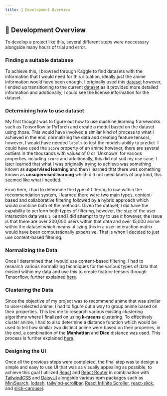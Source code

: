 ```yaml
---
title: 🔧 Development Overview
---
```


## 🔧 Development Overview

To develop a project like this, several different steps were neccessary alongside many hours of trial and error.

### Finding a suitable database

To achieve this, I browsed through Kaggle to find datasets with the information that I would need for this situation, ideally just the anime information would have been enough. I originally used this [dataset](https://www.kaggle.com/datasets/nikhil1e9/myanimelist-anime-and-manga/data) however, I ended up transitioning to the current [dataset](https://www.kaggle.com/datasets/dbdmobile/myanimelist-dataset) as it provided more detailed information and addtionally, I could see the license information for the dataset.

### Determining how to use dataset

My first thought was to figure out how to use machine learning frameworks such as Tensorflow or PyTorch and create a model based on the dataset using those. This would have involved a similar kind of process to what I achieved in the end, normalizing the data and creating feature tensors, however, I would have needed `labels` to test the models ability to predict. I could have used the `score` property of an anime however, there are several outliers in the thousands with values of 0 or 'Unknown' for various properties including `score` and additionally, this did not suit my use case. I later learned that what I was originally trying to achieve was something known as **supervised learning** and then I learned that there was something known as **unsupervised learning** which did not need labels of any kind, this seemed like what I needed.

From here, I had to determine the type of filtering to use within the recommendation system, I learned there were two main types, content-based and collaborative filtering followed by a hybrid approach which would combine both of the methods. Given the dataset, I did have the capability to perform both types of filtering, however, the size of the user interaction data was `1 GB` and I did attempt to try to use it however, the issue is that there are over 200,000 users within that data and over 15,000 anime within the dataset which means utilizing this in a user-interaction matrix would have been computationally expensive. That is when I decided to just use content-based filtering.

### Normalizing the Data

Once I determined that I would use content-based filtering, I had to research various normalizing techniques for the various types of data that existed within my data and use this to create feature tensors through Tensorflow, further explained [here](/normalize).

### Clustering the Data

Since the objective of my project was to recommend anime that was similar to user-selected anime, I had to figure out a way to group anime based on their properties. This led me to research various existing clustering algorithms where I finalized on using **k-means** clustering. To effectively cluster anime, I had to also determine a distance function which would be used to tell how similar two distinct anime were based on their properies, in the end, a combination of the **Manhattan** and **Dice** distance was used. This process is further explained [here](/kmeans).

### Designing the UI

Once all the previous steps were completed, the final step was to design a simple and easy to use UI that was as visually appealing as possible, to achieve this goal I utilized [React](https://react.dev/) and [React Router](https://reactrouter.com/) in combination with [TailwindCSS](https://tailwindcss.com/) and [DaisyUI](https://daisyui.com/) alongside various npm packages such as [MiniSearch](https://github.com/lucaong/minisearch), [lodash](https://github.com/lodash/lodash), [tailwind-scrollbar](https://github.com/adoxography/tailwind-scrollbar), [React Infinite Scroller](https://github.com/danbovey/react-infinite-scroller), [react-slick](https://github.com/akiran/react-slick), and [slick-carousel](https://github.com/kenwheeler/slick/).
